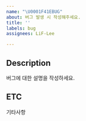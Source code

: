 ```yaml
---
name: "\U0001F41EBUG"
about: 버그 발생 시 작성해주세요.
title: ''
labels: bug
assignees: LiF-Lee

---
```


## Description
버그에 대한 설명을 작성하세요.

## ETC
기타사항
